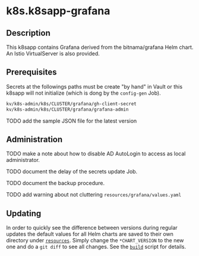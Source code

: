 # k8s.k8sapp-grafana

## Description

This k8sapp contains Grafana derived from the bitnama/grafana Helm chart. An Istio VirtualServer is also provided.

## Prerequisites

Secrets at the followings paths must be create "by hand" in Vault or this k8sapp will not initialize (which is dong by the `config-gen` Job).

```bash
kv/k8s-admin/k8s/CLUSTER/grafana/gh-client-secret
kv/k8s-admin/k8s/CLUSTER/grafana/grafana-admin
```

TODO add the sample JSON file for the latest version

## Administration

TODO make a note about how to disable AD AutoLogin to access as local administrator.

TODO document the delay of the secrets update Job.

TODO document the backup procedure.

TODO add warning about not cluttering `resources/grafana/values.yaml`

## Updating

In order to quickly see the difference between versions during regular updates the default values for all Helm charts are saved to their own directory under [`resources`](resources). Simply change the `*CHART_VERSION` to the new one and do a `git diff` to see all changes. See the [`build`](build) script for details.
